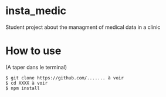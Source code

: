 # insta_medic
Student project about the managment of medical data in a clinic


# How to use
(A taper dans le terminal)
```
$ git clone https://github.com/....... à voir
$ cd XXXX à voir
$ npm install
```
